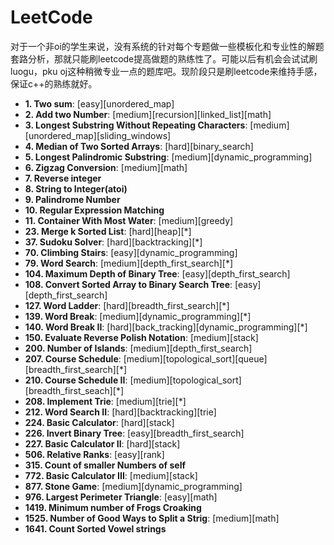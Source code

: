 # LeetCode
对于一个非oi的学生来说，没有系统的针对每个专题做一些模板化和专业性的解题套路分析，那就只能刷leetcode提高做题的熟练性了。可能以后有机会会试试刷luogu，pku oj这种稍微专业一点的题库吧。现阶段只是刷leetcode来维持手感，保证c++的熟练就好。


+ **1. Two sum**: [easy][unordered_map]
+ **2. Add two Number**: [medium][recursion][linked_list][math]
+ **3. Longest Substring Without Repeating Characters**: [medium][unordered_map][sliding_windows]
+ **4. Median of Two Sorted Arrays**: [hard][binary_search]
+ **5. Longest Palindromic Substring**: [medium][dynamic_programming]
+ **6. Zigzag Conversion**: [medium][math]
+ **7. Reverse integer** 
+ **8. String to Integer(atoi)**
+ **9. Palindrome Number**
+ **10. Regular Expression Matching**
+ **11. Container With Most Water**: [medium][greedy]
+ **23. Merge k Sorted List**: [hard][heap][*]
+ **37. Sudoku Solver**: [hard][backtracking][*]
+ **70. Climbing Stairs**: [easy][dynamic_programming]
+ **79. Word Search**: [medium][depth_first_search][*]
+ **104. Maximum Depth of Binary Tree**: [easy][depth_first_search]
+ **108. Convert Sorted Array to Binary Search Tree**: [easy][depth_first_search]
+ **127. Word Ladder**: [hard][breadth_first_search][*]
+ **139. Word Break**: [medium][dynamic_programming][*]
+ **140. Word Break II**: [hard][back_tracking][dynamic_programming][*]
+ **150. Evaluate Reverse Polish Notation**: [medium][stack]
+ **200. Number of Islands**: [medium][depth_first_search]
+ **207. Course Schedule**: [medium][topological_sort][queue][breadth_first_search][*]
+ **210. Course Schedule II**: [medium][topological_sort][breadth_first_seach][*]
+ **208. Implement Trie**: [medium][trie][*]
+ **212. Word Search II**: [hard][backtracking][trie]
+ **224. Basic Calculator**: [hard][stack]
+ **226. Invert Binary Tree**: [easy][breadth_first_search]
+ **227. Basic Calculator II**: [hard][stack]
+ **506. Relative Ranks**: [easy][rank]
+ **315. Count of smaller Numbers of self**
+ **772. Basic Calculator III**: [medium][stack]
+ **877. Stone Game**: [medium][dynamic_programming]
+ **976. Largest Perimeter Triangle**: [easy][math]
+ **1419. Minimum number of Frogs Croaking**
+ **1525. Number of Good Ways to Split a Strig**: [medium][math]
+ **1641. Count Sorted Vowel strings**